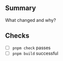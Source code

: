 ## Summary

What changed and why?

## Checks

- [ ] `pnpm check` passes
- [ ] `pnpm build` successful
